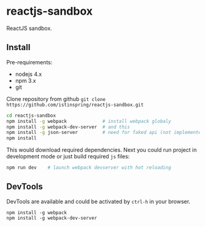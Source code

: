 # reactjs-sandbox

ReactJS sandbox.

## Install

Pre-requirements:

+ nodejs 4.x
+ npm 3.x
+ git

Clone repository from github
```git clone https://github.com/istinspring/reactjs-sandbox.git```


```bash
cd reactjs-sandbox
npm install -g webpack             # install webpack globaly
npm install -g webpack-dev-server  # and this
npm install -g json-server         # need for faked api (not implemented yet)
npm install
```

This would download required dependencies. Next you could run project in development
mode or just build required `js` files:

```bash
npm run dev    # launch webpack devserver with hot reloading
```

## DevTools

DevTools are available and could be activated by `ctrl-h` in your browser.

```
npm install -g webpack
npm install -g webpack-dev-server
```
